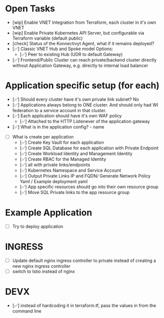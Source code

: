 # Open Tasks
- [wip] Enable VNET Integration from Terraform, each cluster in it's own VNET
- [wip] Enable Private Kubernetes API Server, but configurable via Terraform variable (default public)
- [check] Status of the Konnectivyt Agent, what if it remains deployed?
- [✅] Classic VNET Hub and Spoke model
    Options:
    - [✅] Peer to existing Hub (UDR to default Gateway)
- [✅] Frontend/Public Cluster can reach private/backend cluster directly without Application Gateway, e.g. directly to internal load balancer
# Application specific setup (for each)
- [✅] Should every cluster have it's own private link subnet? No
- [✅] Applications always belong to ONE cluster. And should only had WI federation to a service account in that cluster.
- [✅] Each application should have it's own WAF policy
    - [✅] Attached to the HTTP Listenever of the application gateway
- [✅] What is in the application config? 
      - name
- [ ] What is create per application
    - [✅] Create Key Vault for each application
    - [✅] Create SQL Database for each application with Private Endpoint
    - [✅] Create Workload Identity and Management Identity
    - [✅] Create RBAC for the Managed Identity
    - [✅] all with private links/endpoints
    - [✅] Kubernetes Namespace and Service Account
    - [✅] Output Private Links IP and FQDN/ Generate Network Policy Yaml / Example deployment yaml
    - [✅] App specific resources should go into their own resource group
    - [✅] Move SQL Private links to the app resource group


# Example Application
- [ ] Try to deploy application

# INGRESS
- [ ] Update default nginx ingress controller to private instead of creating a new nginx ingress controller
- [ ] switch to Istio instead of nginx

# DEVX
- [✅] instead of hardcoding it in terraform.tf, pass the values in from the command line
